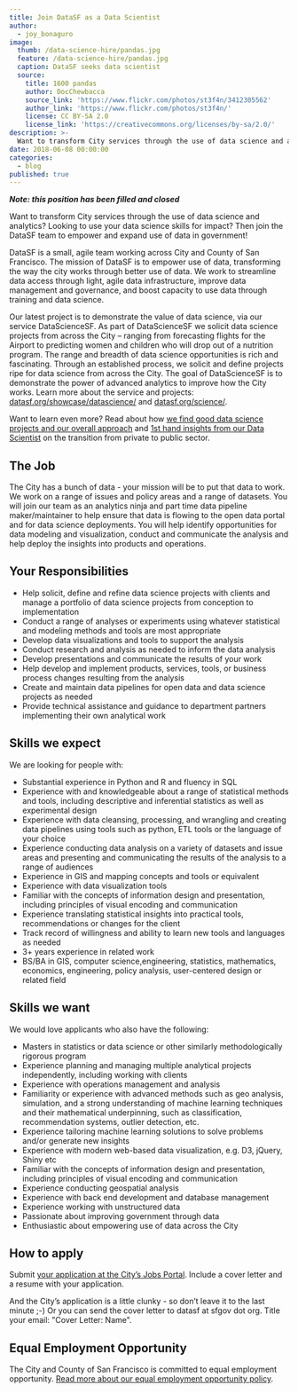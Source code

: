 ```yaml
---
title: Join DataSF as a Data Scientist
author:
  - joy_bonaguro
image:
  thumb: /data-science-hire/pandas.jpg
  feature: /data-science-hire/pandas.jpg
  caption: DataSF seeks data scientist
  source:
    title: 1600 pandas
    author: DocChewbacca
    source_link: 'https://www.flickr.com/photos/st3f4n/3412305562'
    author_link: 'https://www.flickr.com/photos/st3f4n/'
    license: CC BY-SA 2.0
    license_link: 'https://creativecommons.org/licenses/by-sa/2.0/'
description: >-
  Want to transform City services through the use of data science and analytics? Looking to use your data science skills for impact? Then join the DataSF team to empower and expand use of data in government!
date: 2018-06-08 00:00:00
categories:
  - blog
published: true
---
```


***Note: this position has been filled and closed***

Want to transform City services through the use of data science and analytics? Looking to use your data science skills for impact? Then join the DataSF team to empower and expand use of data in government!

DataSF is a small, agile team working across City and County of San Francisco. The mission of DataSF is to empower use of data, transforming the way the city works through better use of data. We work to streamline data access through light, agile data infrastructure, improve data management and governance, and boost capacity to use data through training and data science.

Our latest project is to demonstrate the value of data science, via our service DataScienceSF. As part of DataScienceSF we solicit data science projects from across the City – ranging from forecasting flights for the Airport to predicting women and children who will drop out of a nutrition program. The range and breadth of data science opportunities is rich and fascinating. Through an established process, we solicit and define projects ripe for data science from across the City. The goal of DataScienceSF is to demonstrate the power of advanced analytics to improve how the City works. Learn more about the service and projects: [datasf.org/showcase/datascience/](https://datasf.org/showcase/datascience/) and [datasf.org/science/](https://datasf.org/science/).

Want to learn even more? Read about how [we find good data science projects and our overall approach](https://datasf.org/blog/part-1-how-to-solicit-and-select-data-science-projects/) and [1st hand insights from our Data Scientist](https://datasf.org/blog/from-private-to-public-my-first-year-as-a-data-scientist-with-the-city/) on the transition from private to public sector.

## The Job

The City has a bunch of data - your mission will be to put that data to work. We work on a range of issues and policy areas and a range of datasets. You will join our team as an analytics ninja and part time data pipeline maker/maintainer to help ensure that data is flowing to the open data portal and for data science deployments. You will help identify opportunities for data modeling and visualization, conduct and communicate the analysis and help deploy the insights into products and operations.

## Your Responsibilities

* Help solicit, define and refine data science projects with clients and manage a portfolio of data science projects from conception to implementation
* Conduct a range of analyses or experiments using whatever statistical and modeling methods and tools are most appropriate
* Develop data visualizations and tools to support the analysis
* Conduct research and analysis as needed to inform the data analysis
* Develop presentations and communicate the results of your work
* Help develop and implement products, services, tools, or business process changes resulting from the analysis
* Create and maintain data pipelines for open data and data science projects as needed
* Provide technical assistance and guidance to department partners implementing their own analytical work

## Skills we expect

We are looking for people with:

* Substantial experience in Python and R and fluency in SQL
* Experience with and knowledgeable about a range of statistical methods and tools, including descriptive and inferential statistics as well as experimental design
* Experience with data cleansing, processing, and wrangling and creating data pipelines using tools such as python, ETL tools or the language of your choice
* Experience conducting data analysis on a variety of datasets and issue areas and presenting and communicating the results of the analysis to a range of audiences
* Experience in GIS and mapping concepts and tools or equivalent
* Experience with data visualization tools
* Familiar with the concepts of information design and presentation, including principles of visual encoding and communication
* Experience translating statistical insights into practical tools, recommendations or changes for the client
* Track record of willingness and ability to learn new tools and languages as needed
* 3+ years experience in related work
* BS/BA in GIS, computer science,engineering, statistics, mathematics, economics, engineering, policy analysis, user-centered design or related field

## Skills we want

We would love applicants who also have the following:

* Masters in statistics or data science or other similarly methodologically rigorous program
* Experience planning and managing multiple analytical projects independently, including working with clients
* Experience with operations management and analysis
* Familiarity or experience with advanced methods such as geo analysis, simulation, and a strong understanding of machine learning techniques and their mathematical underpinning, such as classification, recommendation systems, outlier detection, etc.
* Experience tailoring machine learning solutions to solve problems and/or generate new insights
* Experience with modern web-based data visualization, e.g. D3, jQuery, Shiny etc
* Familiar with the concepts of information design and presentation, including principles of visual encoding and communication
* Experience conducting geospatial analysis
* Experience with back end development and database management
* Experience working with unstructured data
* Passionate about improving government through data
* Enthusiastic about empowering use of data across the City

## How to apply

Submit [your application at the City’s Jobs Portal](https://www.jobapscloud.com/SF/sup/bulpreview.asp?R1=PEX&amp;R2=1043&amp;R3=086434). Include a cover letter and a resume with your application.

And the City’s application is a little clunky - so don’t leave it to the last minute ;-) Or you can send the cover letter to datasf at sfgov dot org. Title your email: "Cover Letter: Name".

## Equal Employment Opportunity

The City and County of San Francisco is committed to equal employment opportunity. [Read more about our equal employment opportunity policy](http://sfdhr.org/equal-employment-opportunity).